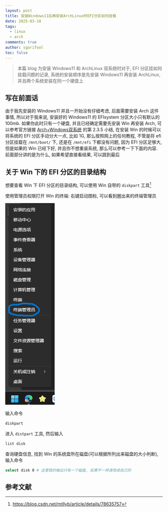 ```yaml
---
layout: post
title: 安装Windows11后再安装ArchLinux时EFI分区如何挂载
date: 2025-03-18
tags:
  - linux
  - arch
comments: true
author: sgarifool
toc: false
---
```


> 本篇 blog 为安装 Windows11 和 ArchLinux 双系统时对于, EFI 分区挂如何挂载问题的记录, 系统的安装顺序是先安装 Windows11 再安装 ArchLinux, 并且两个系统安装在同一个硬盘上

<!-- more -->

## 写在前面话

由于我先安装的 Windows11 并且一开始没有仔细考虑, 后面需要安装 Arch 这件事情, 所以对于我来说, 安装好的 Windows11 的 EFIsystem 分区大小只有默认的 100mb. 如果你此时只有一个硬盘, 并且已经确定需要先安装 Win 再安装 Arch, 可以参考官方链接 [Arch+Windows双系统](https://wiki.archlinuxcn.org/zh-hans/Arch_%2B_Windows_%E5%8F%8C%E7%B3%BB%E7%BB%9F) 的第 2.3.5 小结, 在安装 Win 的时候可以将系统的 EFI 分区手动分大一点, 比如 1G, 那么按照网上的任何教程, 不管是将 efi 分区挂载在 `/mnt/boot/` 下, 还是在 `/mnt/efi` 下都没有问题, 因为 EFI 分区足够大, 但是如果的 Win 已经下好, 并且你不想重装系统, 那么可以参考一下下面的内容. 前面部分讲的是为什么, 如果希望直接看结果, 可以跳到最后

## 关于 Win 下的 EFI 分区的目录结构

想要查看 Win 下 EFI 分区的目录结构, 可以使用 Win 自带的 `diskpart` 工具[^1]

使用管理员权限打开 Win 的终端: 右键启动图标, 可以看到圈出来的终端管理员

![](../assets/img-2025-03-18-how_to_mount_efi_partitions.png)

输入命令

```bash
diskpart
```

进入 `distpart` 工具, 然后输入

```bash
list disk
```

查询硬盘信息, 找到 Win 的系统盘所在磁盘(可以根据所列出来磁盘的大小判断), 输入命令

```bash
select disk 0 # 这里我的输出只有一个磁盘, 如果不一样请改成自己的
```



## 参考文献

[^1]: https://blog.csdn.net/mtllyb/article/details/78635757

